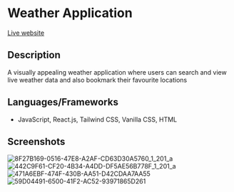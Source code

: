 # Weather Application
[Live website](weather-application-sage-delta.vercel.app)
## Description
A visually appealing weather application where users can search and view live weather data and also bookmark their favourite locations 

## Languages/Frameworks
* JavaScript, React.js, Tailwind CSS, Vanilla CSS, HTML

## Screenshots

![8F27B169-0516-47E8-A2AF-CD63D30A5760_1_201_a](https://github.com/user-attachments/assets/f4187282-7c59-4b79-93a0-e6cd3dcd3d85)
![442C9F61-CF20-4B34-A4DD-DF5AE56B778F_1_201_a](https://github.com/user-attachments/assets/8945122c-98d3-481b-84f8-8541fdc3cc0d)
![471A6EBF-474F-430B-AA51-D42CDAA7AA55](https://github.com/user-attachments/assets/f0213247-03f8-4b13-9318-9e60ea30819e)
![59D04491-6500-41F2-AC52-93971865D261](https://github.com/user-attachments/assets/ebed51d9-a049-4d40-886a-2155a51e2da9)
